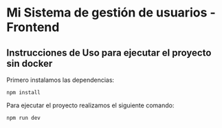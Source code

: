 # Mi Sistema de gestión de usuarios - Frontend

## Instrucciones de Uso para ejecutar el proyecto sin docker

Primero instalamos las dependencias:

```
npm install
```
Para ejecutar el proyecto realizamos el siguiente comando:

```
npm run dev
```